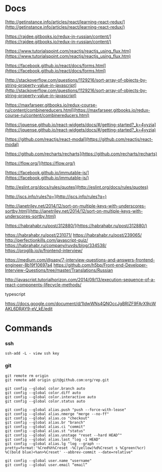 # Docs
[http://getinstance.info/articles/react/learning-react-redux/](http://getinstance.info/articles/react/learning-react-redux/)

[https://rajdee.gitbooks.io/redux-in-russian/content/](https://rajdee.gitbooks.io/redux-in-russian/content/)

[https://www.tutorialspoint.com/reactjs/reactjs_using_flux.htm](https://www.tutorialspoint.com/reactjs/reactjs_using_flux.htm)

[https://facebook.github.io/react/docs/forms.html](https://facebook.github.io/react/docs/forms.html)

[http://stackoverflow.com/questions/1129216/sort-array-of-objects-by-string-property-value-in-javascript](http://stackoverflow.com/questions/1129216/sort-array-of-objects-by-string-property-value-in-javascript)

[https://maxfarseer.gitbooks.io/redux-course-ru/content/combinereducers.html](https://maxfarseer.gitbooks.io/redux-course-ru/content/combinereducers.html)

[https://jquense.github.io/react-widgets/docs/#/getting-started?_k=4yyzja](https://jquense.github.io/react-widgets/docs/#/getting-started?_k=4yyzja)

[https://github.com/reactjs/react-modal](https://github.com/reactjs/react-modal)

[https://github.com/recharts/recharts](https://github.com/recharts/recharts)

[https://flow.org/](https://flow.org/)

[https://facebook.github.io/immutable-js/](https://facebook.github.io/immutable-js/)

[http://eslint.org/docs/rules/quotes](http://eslint.org/docs/rules/quotes)

[http://jscs.info/rules?q=](http://jscs.info/rules?q=)

[http://janetriley.net/2014/12/sort-on-multiple-keys-with-underscores-sortby.html](http://janetriley.net/2014/12/sort-on-multiple-keys-with-underscores-sortby.html)

[https://habrahabr.ru/post/312880/](https://habrahabr.ru/post/312880/)

https://habrahabr.ru/post/231071/
https://habrahabr.ru/post/239065/
http://perfectionkills.com/javascript-quiz/
https://habrahabr.ru/company/ruvds/blog/334538/
https://proglib.io/p/frontend-interview/

https://medium.com/@sapy/7-interview-questions-and-answers-frontend-engineer-8b19f10697a4
https://github.com/h5bp/Front-end-Developer-Interview-Questions/tree/master/Translations/Russian

http://javascript.tutorialhorizon.com/2014/09/13/execution-sequence-of-a-react-components-lifecycle-methods/

typescript

https://docs.google.com/document/d/1IdwWNs4QNOccJgBRlZF9FArX9jcWAKL6DRAY9-eV_kE/edit


# Commands

### ssh
`ssh-add -L - view ssh key`

### git
```
git remote rm origin
git remote add origin git@github.com:org/rep.git

git config --global color.branch auto
git config --global color.diff auto
git config --global color.interactive auto
git config --global color.status auto

git config --global alias.push "push --force-with-lease"
git config --global alias.nmerge "merge --no-ff"
git config --global alias.co "checkout"
git config --global alias.br "branch"
git config --global alias.ci "commit"
git config --global alias.st "status"
git config --global alias.unstage "reset --hard HEAD^"
git config --global alias.last "log -1 HEAD"
git config --global alias.lg "log --graph --pretty=format:'%Cred%h%Creset -%C(yellow)%d%Creset s %Cgreen(%cr) %C(bold blue)<%an>%Creset' --abbrev-commit --date=relative"
 
git config --global user.name "username"
git config --global user.email “email”
```
